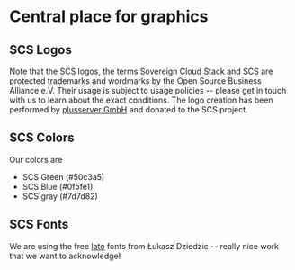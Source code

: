 # Central place for graphics

## SCS Logos
Note that the SCS logos, the terms Sovereign Cloud Stack and SCS are protected trademarks and wordmarks by the Open Source Business Alliance e.V.
Their usage is subject to usage policies -- please get in touch with us to learn about the exact conditions. The logo creation has been performed by [plusserver GmbH](https://www.plusserver.com) and donated to the SCS project.

## SCS Colors
Our colors are
* SCS Green (#50c3a5)
* SCS Blue (#0f5fe1)
* SCS gray (#7d7d82)

## SCS Fonts
We are using the free [lato](https://www.latofonts.com/) fonts from Łukasz Dziedzic -- really nice work that we want to acknowledge!

